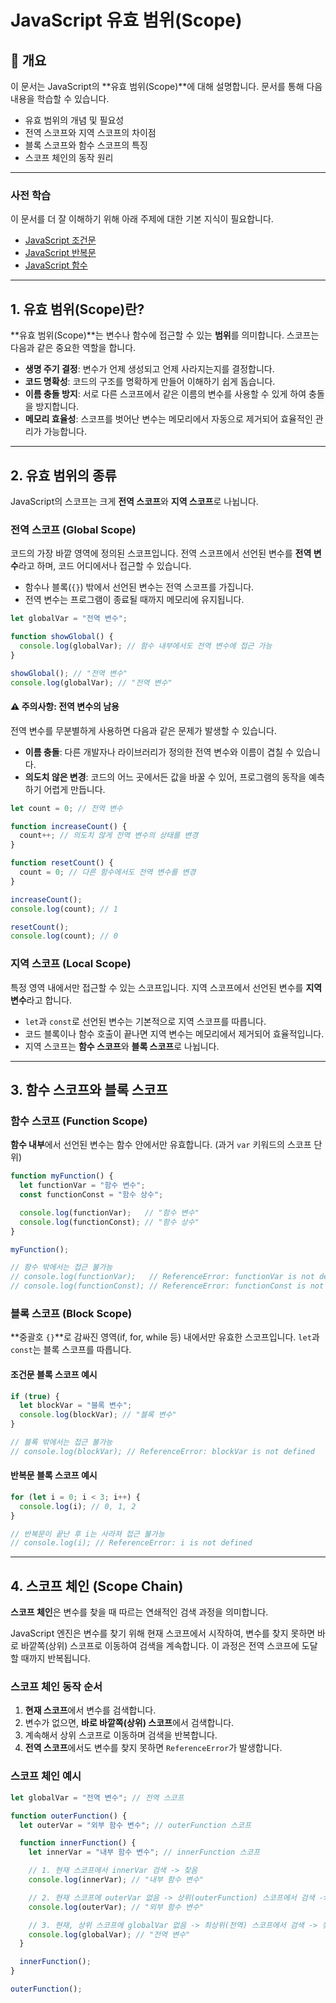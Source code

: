 # JavaScript 유효 범위(Scope)

## 📝 개요

이 문서는 JavaScript의 **유효 범위(Scope)**에 대해 설명합니다. 문서를 통해 다음 내용을 학습할 수 있습니다.

- 유효 범위의 개념 및 필요성
- 전역 스코프와 지역 스코프의 차이점
- 블록 스코프와 함수 스코프의 특징
- 스코프 체인의 동작 원리

---

### 사전 학습

이 문서를 더 잘 이해하기 위해 아래 주제에 대한 기본 지식이 필요합니다.

- [JavaScript 조건문](./javascript-conditional-statements.md)
- [JavaScript 반복문](./javascript-loops.md)
- [JavaScript 함수](./javascript-functions.md)

---

## 1. 유효 범위(Scope)란?

**유효 범위(Scope)**는 변수나 함수에 접근할 수 있는 **범위**를 의미합니다. 스코프는 다음과 같은 중요한 역할을 합니다.

- **생명 주기 결정**: 변수가 언제 생성되고 언제 사라지는지를 결정합니다.
- **코드 명확성**: 코드의 구조를 명확하게 만들어 이해하기 쉽게 돕습니다.
- **이름 충돌 방지**: 서로 다른 스코프에서 같은 이름의 변수를 사용할 수 있게 하여 충돌을 방지합니다.
- **메모리 효율성**: 스코프를 벗어난 변수는 메모리에서 자동으로 제거되어 효율적인 관리가 가능합니다.

---

## 2. 유효 범위의 종류

JavaScript의 스코프는 크게 **전역 스코프**와 **지역 스코프**로 나뉩니다.

### 전역 스코프 (Global Scope)

코드의 가장 바깥 영역에 정의된 스코프입니다. 전역 스코프에서 선언된 변수를 **전역 변수**라고 하며, 코드 어디에서나 접근할 수 있습니다.

- 함수나 블록(`{}`) 밖에서 선언된 변수는 전역 스코프를 가집니다.
- 전역 변수는 프로그램이 종료될 때까지 메모리에 유지됩니다.

```javascript
let globalVar = "전역 변수";

function showGlobal() {
  console.log(globalVar); // 함수 내부에서도 전역 변수에 접근 가능
}

showGlobal(); // "전역 변수"
console.log(globalVar); // "전역 변수"
```

#### ⚠️ 주의사항: 전역 변수의 남용

전역 변수를 무분별하게 사용하면 다음과 같은 문제가 발생할 수 있습니다.

- **이름 충돌**: 다른 개발자나 라이브러리가 정의한 전역 변수와 이름이 겹칠 수 있습니다.
- **의도치 않은 변경**: 코드의 어느 곳에서든 값을 바꿀 수 있어, 프로그램의 동작을 예측하기 어렵게 만듭니다.

```javascript
let count = 0; // 전역 변수

function increaseCount() {
  count++; // 의도치 않게 전역 변수의 상태를 변경
}

function resetCount() {
  count = 0; // 다른 함수에서도 전역 변수를 변경
}

increaseCount();
console.log(count); // 1

resetCount();
console.log(count); // 0
```

### 지역 스코프 (Local Scope)

특정 영역 내에서만 접근할 수 있는 스코프입니다. 지역 스코프에서 선언된 변수를 **지역 변수**라고 합니다.

- `let`과 `const`로 선언된 변수는 기본적으로 지역 스코프를 따릅니다.
- 코드 블록이나 함수 호출이 끝나면 지역 변수는 메모리에서 제거되어 효율적입니다.
- 지역 스코프는 **함수 스코프**와 **블록 스코프**로 나뉩니다.

---

## 3. 함수 스코프와 블록 스코프

### 함수 스코프 (Function Scope)

**함수 내부**에서 선언된 변수는 함수 안에서만 유효합니다. (과거 `var` 키워드의 스코프 단위)

```javascript
function myFunction() {
  let functionVar = "함수 변수";
  const functionConst = "함수 상수";

  console.log(functionVar);   // "함수 변수"
  console.log(functionConst); // "함수 상수"
}

myFunction();

// 함수 밖에서는 접근 불가능
// console.log(functionVar);   // ReferenceError: functionVar is not defined
// console.log(functionConst); // ReferenceError: functionConst is not defined
```

### 블록 스코프 (Block Scope)

**중괄호 `{}`**로 감싸진 영역(if, for, while 등) 내에서만 유효한 스코프입니다. `let`과 `const`는 블록 스코프를 따릅니다.

#### 조건문 블록 스코프 예시

```javascript
if (true) {
  let blockVar = "블록 변수";
  console.log(blockVar); // "블록 변수"
}

// 블록 밖에서는 접근 불가능
// console.log(blockVar); // ReferenceError: blockVar is not defined
```

#### 반복문 블록 스코프 예시

```javascript
for (let i = 0; i < 3; i++) {
  console.log(i); // 0, 1, 2
}

// 반복문이 끝난 후 i는 사라져 접근 불가능
// console.log(i); // ReferenceError: i is not defined
```

---

## 4. 스코프 체인 (Scope Chain)

**스코프 체인**은 변수를 찾을 때 따르는 연쇄적인 검색 과정을 의미합니다.

JavaScript 엔진은 변수를 찾기 위해 현재 스코프에서 시작하여, 변수를 찾지 못하면 바로 바깥쪽(상위) 스코프로 이동하여 검색을 계속합니다. 이 과정은 전역 스코프에 도달할 때까지 반복됩니다.

### 스코프 체인 동작 순서

1.  **현재 스코프**에서 변수를 검색합니다.
2.  변수가 없으면, **바로 바깥쪽(상위) 스코프**에서 검색합니다.
3.  계속해서 상위 스코프로 이동하며 검색을 반복합니다.
4.  **전역 스코프**에서도 변수를 찾지 못하면 `ReferenceError`가 발생합니다.

### 스코프 체인 예시

```javascript
let globalVar = "전역 변수"; // 전역 스코프

function outerFunction() {
  let outerVar = "외부 함수 변수"; // outerFunction 스코프

  function innerFunction() {
    let innerVar = "내부 함수 변수"; // innerFunction 스코프

    // 1. 현재 스코프에서 innerVar 검색 -> 찾음
    console.log(innerVar); // "내부 함수 변수"

    // 2. 현재 스코프에 outerVar 없음 -> 상위(outerFunction) 스코프에서 검색 -> 찾음
    console.log(outerVar); // "외부 함수 변수"

    // 3. 현재, 상위 스코프에 globalVar 없음 -> 최상위(전역) 스코프에서 검색 -> 찾음
    console.log(globalVar); // "전역 변수"
  }

  innerFunction();
}

outerFunction();
```
